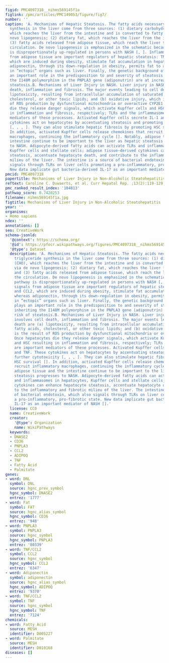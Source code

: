 ```yaml
---
figid: PMC4097318__nihms569145f1a
figlink: /pmc/articles/PMC149053/figure/fig7/
number: ''
caption: 'A. Mechanisms of Hepatic Steatosis. The fatty acids necessary for triglyceride
  synthesis in the liver come from three sources: (1) dietary carbohydrate (CHO),
  which reaches the liver from the intestine and is converted to fatty acid via de
  novo lipogenesis; (2) dietary fat, which reaches the liver from the intestine; and
  (3) fatty acids released from adipose tissue, which reach the liver through the
  circulation. De novo lipogenesis is emphasized in the schematic because this pathway
  is disproportionately up-regulated in persons with NASH [, ]. Inflammatory signals
  from adipose tissue are important regulators of hepatic steatosis: TNF and CCL2,
  which are induced during obesity, stimulate fat accumulation in hepatocytes, whereas
  adiponectin, through its down-regulation in obesity, permits fat to accumulation
  in “ectopic” organs such as liver. Finally, the genetic background of the host plays
  an important role in the predisposition to and severity of steatosis. Persons inheriting
  the I148M polymorphism in the PNPLA3 gene (adiponutrin) are at increased risk of
  steatosis.B. Mechanisms of Liver Injury in NASH. Liver injury in NASH involves cell
  death, inflammation and fibrosis. The major events leading to cell death are (a)
  lipotoxicity, resulting from intracellular accumulation of saturated fatty acids,
  cholesterol, or other toxic lipids; and (b) oxidative injury, which is the result
  of ROS production by dysfunctional mitochondria or overactive CYP2E1. Once hepatocytes
  die they release danger signals, which activate Kupffer cells and HSC resulting
  in inflammation and fibrosis, respectively; TLRs and the inflammasome are important
  mediators of these processes. Activated Kupffer cells secrete IL-1 and TNF. These
  cytokines act on hepatocytes by accentuating steatosis and promoting further cytotoxicity
  [, , , ]. They can also stimulate hepatic fibrosis by promoting HSC survival [].
  In addition, activated Kupffer cells release chemokines that recruit inflammatory
  macrophages, continuing the inflammatory cycle []. Notably, adipose tissue and the
  intestine continue to be important to the liver as hepatic steatosis progresses
  to NASH. Adipocyte-derived fatty acids can activate TLRs and inflammasomes in hepatocytes,
  Kupffer cells and stellate cells; adipose tissue-derived cytokines can enhance hepatocyte
  steatosis, accentuate hepatocyte death, and contribute to the inflammatory and fibrotic
  milieu of the liver. The intestine is a source of bacterial endotoxin, which also
  signals through TLRs on liver cells promoting a pro-inflammatory, pro-fibrotic state.
  New data implicate gut bacteria-derived IL-17 as an important mediator of NASH [].'
pmcid: PMC4097318
papertitle: Mechanisms of Liver Injury in Non-Alcoholic Steatohepatitis.
reftext: Caroline C. Duwaerts, et al. Curr Hepatol Rep. ;13(2):119-129.
pmc_ranked_result_index: '184813'
pathway_score: 0.7420253
filename: nihms569145f1a.jpg
figtitle: Mechanisms of Liver Injury in Non-Alcoholic Steatohepatitis
year: ''
organisms:
- Homo sapiens
ndex: ''
annotations: []
seo: CreativeWork
schema-jsonld:
  '@context': https://schema.org/
  '@id': https://pfocr.wikipathways.org/figures/PMC4097318__nihms569145f1a.html
  '@type': Dataset
  description: 'A. Mechanisms of Hepatic Steatosis. The fatty acids necessary for
    triglyceride synthesis in the liver come from three sources: (1) dietary carbohydrate
    (CHO), which reaches the liver from the intestine and is converted to fatty acid
    via de novo lipogenesis; (2) dietary fat, which reaches the liver from the intestine;
    and (3) fatty acids released from adipose tissue, which reach the liver through
    the circulation. De novo lipogenesis is emphasized in the schematic because this
    pathway is disproportionately up-regulated in persons with NASH [, ]. Inflammatory
    signals from adipose tissue are important regulators of hepatic steatosis: TNF
    and CCL2, which are induced during obesity, stimulate fat accumulation in hepatocytes,
    whereas adiponectin, through its down-regulation in obesity, permits fat to accumulation
    in “ectopic” organs such as liver. Finally, the genetic background of the host
    plays an important role in the predisposition to and severity of steatosis. Persons
    inheriting the I148M polymorphism in the PNPLA3 gene (adiponutrin) are at increased
    risk of steatosis.B. Mechanisms of Liver Injury in NASH. Liver injury in NASH
    involves cell death, inflammation and fibrosis. The major events leading to cell
    death are (a) lipotoxicity, resulting from intracellular accumulation of saturated
    fatty acids, cholesterol, or other toxic lipids; and (b) oxidative injury, which
    is the result of ROS production by dysfunctional mitochondria or overactive CYP2E1.
    Once hepatocytes die they release danger signals, which activate Kupffer cells
    and HSC resulting in inflammation and fibrosis, respectively; TLRs and the inflammasome
    are important mediators of these processes. Activated Kupffer cells secrete IL-1
    and TNF. These cytokines act on hepatocytes by accentuating steatosis and promoting
    further cytotoxicity [, , , ]. They can also stimulate hepatic fibrosis by promoting
    HSC survival []. In addition, activated Kupffer cells release chemokines that
    recruit inflammatory macrophages, continuing the inflammatory cycle []. Notably,
    adipose tissue and the intestine continue to be important to the liver as hepatic
    steatosis progresses to NASH. Adipocyte-derived fatty acids can activate TLRs
    and inflammasomes in hepatocytes, Kupffer cells and stellate cells; adipose tissue-derived
    cytokines can enhance hepatocyte steatosis, accentuate hepatocyte death, and contribute
    to the inflammatory and fibrotic milieu of the liver. The intestine is a source
    of bacterial endotoxin, which also signals through TLRs on liver cells promoting
    a pro-inflammatory, pro-fibrotic state. New data implicate gut bacteria-derived
    IL-17 as an important mediator of NASH [].'
  license: CC0
  name: CreativeWork
  creator:
    '@type': Organization
    name: WikiPathways
  keywords:
  - DNASE2
  - CD36
  - PNPLA3
  - CCL2
  - ADIPOQ
  - TNF
  - Fatty Acid
  - Palmitate
genes:
- word: DNL
  symbol: DNL
  source: hgnc_prev_symbol
  hgnc_symbol: DNASE2
  entrez: '1777'
- word: Fat
  symbol: FAT
  source: hgnc_alias_symbol
  hgnc_symbol: CD36
  entrez: '948'
- word: PNPLA3
  symbol: PNPLA3
  source: hgnc_symbol
  hgnc_symbol: PNPLA3
  entrez: '80339'
- word: TNF/CCL2
  symbol: CCL2
  source: hgnc_symbol
  hgnc_symbol: CCL2
  entrez: '6347'
- word: Adiponectin
  symbol: adiponectin
  source: hgnc_alias_symbol
  hgnc_symbol: ADIPOQ
  entrez: '9370'
- word: TNF/CCL2
  symbol: TNF
  source: hgnc_symbol
  hgnc_symbol: TNF
  entrez: '7124'
chemicals:
- word: Fatty Acid
  source: MESH
  identifier: D005227
- word: Palmitate
  source: MESH
  identifier: D010168
diseases: []
---
```

